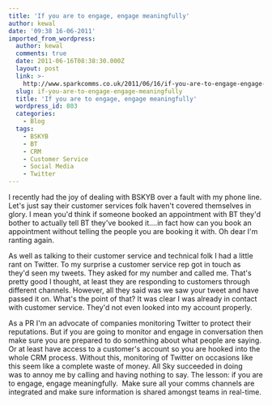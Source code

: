 ```yaml
---
title: 'If you are to engage, engage meaningfully'
author: kewal
date: '09:38 16-06-2011'
imported_from_wordpress:
  author: kewal
  comments: true
  date: 2011-06-16T08:38:30.000Z
  layout: post
  link: >-
    http://www.sparkcomms.co.uk/2011/06/16/if-you-are-to-engage-engage-meaningfully/
  slug: if-you-are-to-engage-engage-meaningfully
  title: 'If you are to engage, engage meaningfully'
  wordpress_id: 803
  categories:
    - Blog
  tags:
    - BSKYB
    - BT
    - CRM
    - Customer Service
    - Social Media
    - Twitter
---
```


I recently had the joy of dealing with BSKYB over a fault with my phone line. Let's just say their customer services folk haven't covered themselves in glory. I mean you'd think if someone booked an appointment with BT they'd bother to actually tell BT they've booked it....in fact how can you book an appointment without telling the people you are booking it with. Oh dear I'm ranting again.

As well as talking to their customer service and technical folk I had a little rant on Twitter. To my surprise a customer service rep got in touch as they'd seen my tweets. They asked for my number and called me. That's pretty good I thought, at least they are responding to customers through different channels. However, all they said was we saw your tweet and have passed it on. What's the point of that? It was clear I was already in contact with customer service. They'd not even looked into my account properly.

As a PR I'm an advocate of companies monitoring Twitter to protect their reputations. But if you are going to monitor and engage in conversation then make sure you are prepared to do something about what people are saying. Or at least have access to a customer's account so you are hooked into the whole CRM process. Without this, monitoring of Twitter on occasions like this seem like a complete waste of money. All Sky succeeded in doing was to annoy me by calling and having nothing to say. The lesson: if you are to engage, engage meaningfully.  Make sure all your comms channels are integrated and make sure information is shared amongst teams in real-time.


